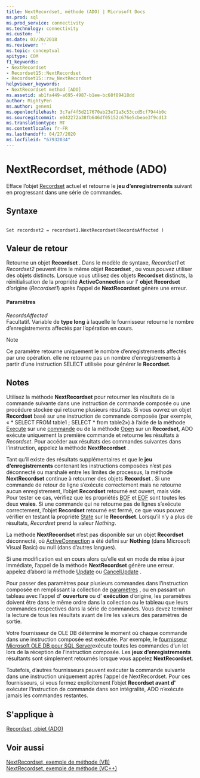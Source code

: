 ```yaml
---
title: NextRecordset, méthode (ADO) | Microsoft Docs
ms.prod: sql
ms.prod_service: connectivity
ms.technology: connectivity
ms.custom: ''
ms.date: 03/20/2018
ms.reviewer: ''
ms.topic: conceptual
apitype: COM
f1_keywords:
- NextRecordset
- Recordset15::NextRecordset
- Recordset15::raw_NextRecordset
helpviewer_keywords:
- NextRecordset method [ADO]
ms.assetid: ab1fa449-a695-4987-b1ee-bc68f89418dd
author: MightyPen
ms.author: genemi
ms.openlocfilehash: 3c7af4f5d217670ab23e71a3c53ccd5cf7944b0c
ms.sourcegitcommit: e042272a38fb646df05152c676e5cbeae3f9cd13
ms.translationtype: MT
ms.contentlocale: fr-FR
ms.lasthandoff: 04/27/2020
ms.locfileid: "67932034"
---
```

# <a name="nextrecordset-method-ado"></a>NextRecordset, méthode (ADO)
Efface l’objet [Recordset](../../../ado/reference/ado-api/recordset-object-ado.md) actuel et retourne le **jeu d’enregistrements** suivant en progressant dans une série de commandes.  
  
## <a name="syntax"></a>Syntaxe  
  
```  
  
Set recordset2 = recordset1.NextRecordset(RecordsAffected )  
```  
  
## <a name="return-value"></a>Valeur de retour  
 Retourne un objet **Recordset** . Dans le modèle de syntaxe, *Recordset1* et *Recordset2* peuvent être le même objet **Recordset** , ou vous pouvez utiliser des objets distincts. Lorsque vous utilisez des objets **Recordset** distincts, la réinitialisation de la propriété **ActiveConnection** sur l' **objet Recordset** d’origine (*Recordset1*) après l’appel de **NextRecordset** génère une erreur.  
  
#### <a name="parameters"></a>Paramètres  
 *RecordsAffected*  
 Facultatif. Variable de **type long** à laquelle le fournisseur retourne le nombre d’enregistrements affectés par l’opération en cours.  
  
> [!NOTE]
>  Ce paramètre retourne uniquement le nombre d’enregistrements affectés par une opération. elle ne retourne pas un nombre d’enregistrements à partir d’une instruction SELECT utilisée pour générer le **Recordset**.  
  
## <a name="remarks"></a>Notes  
 Utilisez la méthode **NextRecordset** pour retourner les résultats de la commande suivante dans une instruction de commande composée ou une procédure stockée qui retourne plusieurs résultats. Si vous ouvrez un objet **Recordset** basé sur une instruction de commande composée (par exemple, « \* SELECT FROM table1 ; SELECT \* from table2») à l’aide de la méthode [Execute](../../../ado/reference/ado-api/execute-method-ado-command.md) sur une [commande](../../../ado/reference/ado-api/command-object-ado.md) ou de la méthode [Open](../../../ado/reference/ado-api/open-method-ado-recordset.md) sur un **Recordset**, ADO exécute uniquement la première commande et retourne les résultats à *Recordset*. Pour accéder aux résultats des commandes suivantes dans l’instruction, appelez la méthode **NextRecordset** .  
  
 Tant qu’il existe des résultats supplémentaires et que le **jeu d’enregistrements** contenant les instructions composées n’est pas déconnecté ou marshalé entre les limites de processus, la méthode **NextRecordset** continue à retourner des objets **Recordset** . Si une commande de retour de ligne s’exécute correctement mais ne retourne aucun enregistrement, l’objet **Recordset** retourné est ouvert, mais vide. Pour tester ce cas, vérifiez que les propriétés [BOF](../../../ado/reference/ado-api/bof-eof-properties-ado.md) et [EOF](../../../ado/reference/ado-api/bof-eof-properties-ado.md) sont toutes les deux **vraies**. Si une commande qui ne retourne pas de lignes s’exécute correctement, l’objet **Recordset** retourné est fermé, ce que vous pouvez vérifier en testant la propriété [State](../../../ado/reference/ado-api/state-property-ado.md) sur le **Recordset**. Lorsqu’il n’y a plus de résultats, *Recordset* prend la valeur *Nothing*.  
  
 La méthode **NextRecordset** n’est pas disponible sur un objet **Recordset** déconnecté, où [ActiveConnection](../../../ado/reference/ado-api/activeconnection-property-ado.md) a été défini sur **Nothing** (dans Microsoft Visual Basic) ou null (dans d’autres langues).  
  
 Si une modification est en cours alors qu’elle est en mode de mise à jour immédiate, l’appel de la méthode **NextRecordset** génère une erreur. appelez d’abord la méthode [Update](../../../ado/reference/ado-api/update-method.md) ou [CancelUpdate](../../../ado/reference/ado-api/cancelupdate-method-ado.md) .  
  
 Pour passer des paramètres pour plusieurs commandes dans l’instruction composée en remplissant la collection de [paramètres](../../../ado/reference/ado-api/parameters-collection-ado.md) , ou en passant un tableau avec l’appel d' **ouverture** ou d' **exécution** d’origine, les paramètres doivent être dans le même ordre dans la collection ou le tableau que leurs commandes respectives dans la série de commandes. Vous devez terminer la lecture de tous les résultats avant de lire les valeurs des paramètres de sortie.  
  
 Votre fournisseur de OLE DB détermine le moment où chaque commande dans une instruction composée est exécutée. Par exemple, le [fournisseur Microsoft OLE DB pour SQL Server](../../../ado/guide/appendixes/microsoft-ole-db-provider-for-sql-server.md)exécute toutes les commandes d’un lot lors de la réception de l’instruction composée. Les **jeux d’enregistrements** résultants sont simplement retournés lorsque vous appelez **NextRecordset**.  
  
 Toutefois, d’autres fournisseurs peuvent exécuter la commande suivante dans une instruction uniquement après l’appel de NextRecordset. Pour ces fournisseurs, si vous fermez explicitement l’objet **Recordset avant d'** exécuter l’instruction de commande dans son intégralité, ADO n’exécute jamais les commandes restantes.  
  
## <a name="applies-to"></a>S'applique à  
 [Recordset, objet (ADO)](../../../ado/reference/ado-api/recordset-object-ado.md)  
  
## <a name="see-also"></a>Voir aussi  
 [NextRecordset, exemple de méthode (VB)](../../../ado/reference/ado-api/nextrecordset-method-example-vb.md)   
 [NextRecordset, exemple de méthode (VC++)](../../../ado/reference/ado-api/nextrecordset-method-example-vc.md)   
